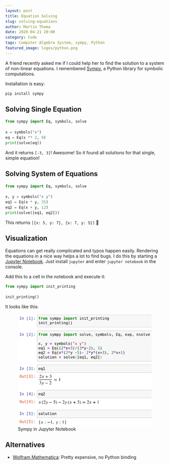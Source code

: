 ```yaml
---
layout: post
title: Equation Solving
slug: solving-equations
author: Martin Thoma
date: 2020-04-21 20:00
category: Code
tags: Computer Algebra System, sympy, Python
featured_image: logos/python.png
---
```

A friend recently asked me if I could help her to find the solution to a
system of non-linear equations. I remembered [Sympy](https://en.wikipedia.org/wiki/SymPy),
a Python library for symbolic computations.

Installation is easy:

```bash
pip install sympy
```


## Solving Single Equation

```python
from sympy import Eq, symbols, solve

x = symbols("x")
eq = Eq(x ** 2, 9)
print(solve(eq))
```

And it returns `[-3, 3]`! Awesome! So it found all solutions for that single,
simple equation!


## Solving System of Equations


```python
from sympy import Eq, symbols, solve

x, y = symbols("x y")
eq1 = Eq(x * y, 35)
eq2 = Eq(x + y, 12)
print(solve([eq1, eq2]))
```

This returns `[{x: 5, y: 7}, {x: 7, y: 5}]` 🎉


## Visualization

Equations can get really complicated and typos happen easily. Rendering the
equations in a nice way helps a lot to find bugs. I do this by starting
a [Jupyter Notebook](https://jupyter.org/). Just install `jupyter` and enter
`jupyter notebook` in the console.

Add this to a cell in the notebook and execute it:

```python
from sympy import init_printing

init_printing()
```

It looks like this:

<figure class="wp-caption aligncenter img-thumbnail">
    <a href="../images/2020/04/jupyter-equation-solving.png"><img src="../images/2020/04/jupyter-equation-solving.png" alt="Sympy in Jupyter Notebook" style="width: 512px;"/></a>
    <figcaption class="text-center">Sympy in Jupyter Notebook</figcaption>
</figure>


## Alternatives

* [Wolfram Mathematica](https://github.com/sympy/sympy/wiki/SymPy-vs.-Mathematica): Pretty expensive, no Python binding
